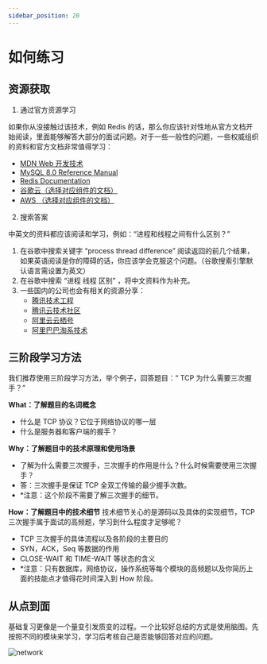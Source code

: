 ```yaml
---
sidebar_position: 20
---
```


# 如何练习

## 资源获取

1. 通过官方资源学习

如果你从没接触过该技术，例如 Redis 的话，那么你应该针对性地从官方文档开始阅读，里面能够解答大部分的面试问题。对于一些一般性的问题，一些权威组织的资料和官方文档非常值得学习：
- [MDN Web 开发技术](https://developer.mozilla.org/zh-CN/docs/Web)
- [MySQL 8.0 Reference Manual](https://dev.mysql.com/doc/refman/8.0/en/)
- [Redis Documentation](https://redis.io/documentation)
- [谷歌云（选择对应组件的文档）](https://cloud.google.com/)
- [AWS （选择对应组件的文档）](https://aws.amazon.com/)

2. 搜索答案

中英文的资料都应该阅读和学习，例如：“进程和线程之间有什么区别？”
1. 在谷歌中搜索关键字 “process thread difference” 阅读返回的前几个结果，如果英语阅读是你的障碍的话，你应该学会克服这个问题。（谷歌搜索引擎默认语言需设置为英文）
2. 在谷歌中搜索 “进程 线程 区别” ，将中文资料作为补充。
3. 一些国内的公司也会有相关的资源分享：
    - [腾讯技术工程](https://www.zhihu.com/org/teng-xun-ji-zhu-gong-cheng)
    - [腾讯云技术社区](https://www.zhihu.com/org/teng-xun-yun-ji-zhu-she-qu)
    - [阿里云云栖号](https://www.zhihu.com/org/a-li-yun-yun-qi-she-qu-48)
    - [阿里巴巴淘系技术](https://www.zhihu.com/org/a-li-ba-ba-tao-xi-ji-zhu)

## 三阶段学习方法

我们推荐使用三阶段学习方法，举个例子，回答题目：“ TCP 为什么需要三次握手？”

**What：了解题目的名词概念**
- 什么是 TCP 协议？它位于网络协议的哪一层
- 什么是服务器和客户端的握手？

**Why：了解题目中的技术原理和使用场景**
- 了解为什么需要三次握手，三次握手的作用是什么？什么时候需要使用三次握手？
- 答：三次握手是保证 TCP 全双工传输的最少握手次数。
- *注意：这个阶段不需要了解三次握手的细节。

**How：了解题目中的技术细节**
技术细节关心的是源码以及具体的实现细节，TCP 三次握手属于面试的高频题，学习到什么程度才足够呢？
- TCP 三次握手的具体流程以及各阶段的主要目的
- SYN，ACK，Seq 等数据的作用
- CLOSE-WAIT 和 TIME-WAIT 等状态的含义
- *注意：只有数据库，网络协议，操作系统等每个模块的高频题以及你简历上面的技能点才值得花时间深入到 How 阶段。


## 从点到面
基础复习更像是一个量变引发质变的过程。一个比较好总结的方式是使用脑图。先按照不同的模块来学习，学习后考核自己是否能够回答对应的问题。

![network](/img/base/network.jpg)
